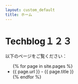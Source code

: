 ```yaml
---
layout: custom_default
title: ホーム
---
```


# Techblog１２３

以下のページをご覧ください：

<ul>
{% for page in site.pages %}
  <li>{{ page.url }} - {{ page.title }}</li>
{% endfor %}
</ul>
